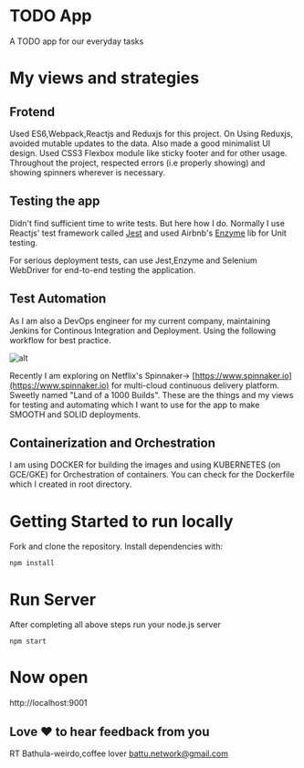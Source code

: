 # TODO App
A TODO app for our everyday tasks

# My views and strategies
## Frotend
Used ES6,Webpack,Reactjs and Reduxjs for this project. On Using Reduxjs, avoided mutable updates to the data. Also made a good minimalist UI design. Used CSS3 Flexbox module like sticky footer and for other usage.
Throughout the project, respected errors (i.e properly showing) and showing spinners wherever is necessary. 

## Testing the app
Didn't find sufficient time to write tests. But here how I do. Normally I use Reactjs' test framework called [Jest](https://facebook.github.io/jest/) and used Airbnb's [Enzyme](http://airbnb.io/enzyme) lib for Unit testing.

For serious deployment tests, can use Jest,Enzyme and Selenium WebDriver for end-to-end testing the application.

## Test Automation
As I am also a DevOps engineer for my current company, maintaining Jenkins for Continous Integration and Deployment.
Using the following workflow for best practice.

![alt](http://s3-sa-east-1.amazonaws.com/todovapersonal/gitflow2.png)

Recently I am exploring on Netflix's Spinnaker-> [https://www.spinnaker.io](https://www.spinnaker.io) for multi-cloud continuous delivery platform. Sweetly named "Land of a 1000 Builds". These are the things and my views for testing and automating which I want to use for the app to make SMOOTH and SOLID deployments.

## Containerization and Orchestration
I am using DOCKER for building the images and using KUBERNETES (on GCE/GKE) for Orchestration of containers.
You can check for the Dockerfile which I created in root directory.

# Getting Started to run locally

Fork and clone the repository. Install dependencies with:

``npm install``

# Run Server
After completing all above steps run your node.js server
```
npm start
```
# Now open 
http://localhost:9001

## Love :heart: to hear feedback from you
RT Bathula-weirdo,coffee lover
battu.network@gmail.com

